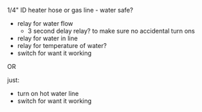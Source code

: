 1/4" ID heater hose or gas line - water safe?

- relay for water flow
  - 3 second delay relay? to make sure no accidental turn ons
- relay for water in line
- relay for temperature of water?
- switch for want it working

OR 

just:
- turn on hot water line
- switch for want it working
